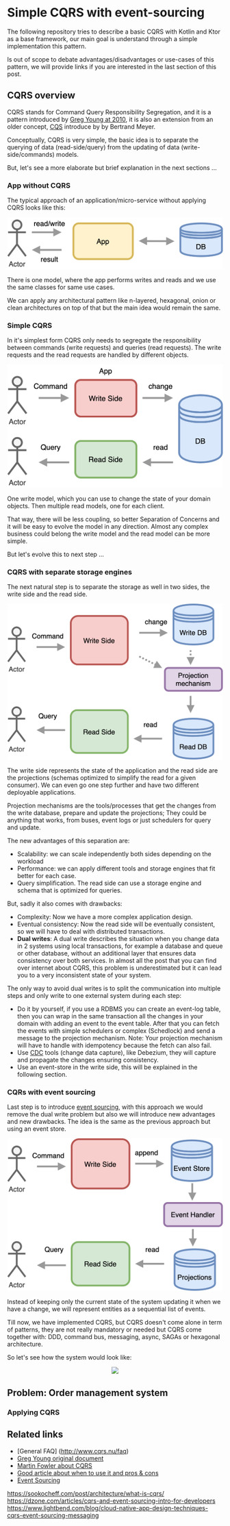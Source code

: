 # Simple CQRS with event-sourcing

The following repository tries to describe a basic CQRS with Kotlin and Ktor as a base framework, our main goal is
 understand through a simple implementation this pattern.
 
Is out of scope to debate advantages/disadvantages or use-cases of this pattern, we will provide links if you are
 interested in the last section of this post.
 
## CQRS overview

CQRS stands for Command Query Responsibility Segregation, and it is a pattern introduced by [Greg Young at 2010](https://cqrs.files.wordpress.com/2010/11/cqrs_documents.pdf),
 it is also an extension from an older concept, [CQS](https://en.wikipedia.org/wiki/Command%E2%80%93query_separation) introduce by by Bertrand Meyer.
 
Conceptually, CQRS is very simple, the basic idea is to separate the querying of data (read-side/query) from the
 updating of data (write-side/commands) models.
 
But, let's see a more elaborate but brief explanation in the next sections ...
 
### App without CQRS

The typical approach of an application/micro-service without applying CQRS looks like this:

<p align="center">
  <img src="misc/NO-CQRS.png">
</p>

There is one model, where the app performs writes and reads and we use the same classes for same use cases.

We can apply any architectural pattern like n-layered, hexagonal, onion or clean architectures on top of that but the
 main idea would remain the same.

### Simple CQRS

In it's simplest form CQRS only needs to segregate the responsibility between commands (write requests) and 
queries (read requests). The write requests and the read requests are handled by different objects.

<p align="center">
  <img src="misc/Simple-CQRS.png">
</p>

One write model, which you can use to change the state of your domain objects. Then multiple read models, one for
 each client. 
 
That way, there will be less coupling, so better Separation of Concerns and it will be easy to evolve the model in any direction. Almost
 any complex business could belong the write model and the read model can be more simple.

But let's evolve this to next step ...

### CQRS with separate storage engines

The next natural step is to separate the storage as well in two sides, the write side and the read side.

<p align="center">
  <img src="misc/CQRS.png">
</p>

The write side represents the state of the application and the read side are the projections (schemas optimized to
 simplify the read for a given consumer). We can even go one step further and have two different deployable applications.

Projection mechanisms are the tools/processes that get the changes from the write database, prepare and update the
 projections; They could be anything that works, from buses, event logs or just schedulers for query and update.  

The new advantages of this separation are:

- Scalability: we can scale independently both sides depending on the workload
- Performance: we can apply different tools and storage engines that fit better for each case.
- Query simplification. The read side can use a storage engine and schema that is optimized for queries.

But, sadly it also comes with drawbacks:

- Complexity: Now we have a more complex application design.
- Eventual consistency: Now the read side will be eventually consistent, so we will have to deal with distributed
 transactions. 
- **Dual writes**: A dual write describes the situation when you change data in 2 systems using local transactions, for
 example a database and queue or other database, without an additional layer that ensures data consistency over both
  services. In almost all the post that you can find over internet about CQRS, this problem is underestimated but it
   can lead you to a very inconsistent state of your system. 

The only way to avoid dual writes is to split the communication into multiple steps and only write to one
 external system during each step:

- Do it by yourself, if you use a RDBMS you can create an event-log table, then you can wrap in the same transaction all
 the changes in your domain with adding an event to the event table. After that you can fetch the events with simple
  schedulers or complex (Schedlock) and send a message to the projection mechanism. Note: Your projection mechanism will have to
 handle with idempotency because the fetch can also fail.
- Use [CDC](https://en.wikipedia.org/wiki/Change_data_capture) tools (change data capture), like Debezium, they will
 capture and propagate the changes ensuring consistency.
- Use an event-store in the write side, this will be explained in the following section.  

### CQRs with event sourcing

Last step is to introduce [event sourcing](https://microservices.io/patterns/data/event-sourcing.html), with this
 approach we would remove the dual write problem but also we will introduce new advantages and new drawbacks. The
  idea is the same as the previous approach but using an event store.

<p align="center">
  <img src="misc/CQRS-ES.png">
</p>

Instead of keeping only the current state of the system updating it when we have a change, we will represent
 entities as a sequential list of events.

Till now, we have implemented CQRS, but CQRS doesn't come alone in term of patterns, they are not really
 mandatory or needed but CQRS come together with: DDD, command bus, messaging, async, SAGAs or hexagonal architecture.
 
So let's see how the system would look like:

<p align="center">
  <img src="misc/CQRS-Extended.png">
</p>

## Problem: Order management system

### Applying CQRS

## Related links

- [General FAQ] (http://www.cqrs.nu/faq)
- [Greg Young original document](https://cqrs.files.wordpress.com/2010/11/cqrs_documents.pdf)
- [Martin Fowler about CQRS](https://martinfowler.com/bliki/CQRS.html)
- [Good article about when to use it and pros & cons](https://docs.microsoft.com/en-us/azure/architecture/patterns/cqrs)
- [Event Sourcing](https://microservices.io/patterns/data/event-sourcing.html)

https://sookocheff.com/post/architecture/what-is-cqrs/
https://dzone.com/articles/cqrs-and-event-sourcing-intro-for-developers
https://www.lightbend.com/blog/cloud-native-app-design-techniques-cqrs-event-sourcing-messaging


